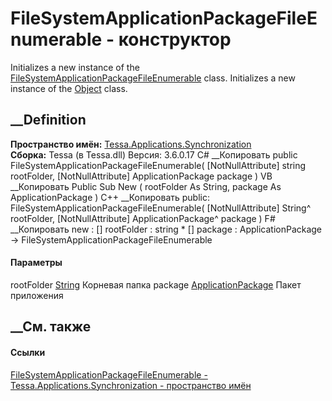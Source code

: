 # FileSystemApplicationPackageFileEnumerable - конструктор
Initializes a new instance of the
[FileSystemApplicationPackageFileEnumerable](T_Tessa_Applications_Synchronization_FileSystemApplicationPackageFileEnumerable.htm)
class. Initializes a new instance of the
[Object](https://learn.microsoft.com/dotnet/api/system.object) class.
## __Definition
 **Пространство имён:**
[Tessa.Applications.Synchronization](N_Tessa_Applications_Synchronization.htm)  
 **Сборка:** Tessa (в Tessa.dll) Версия: 3.6.0.17
C# __Копировать
     public FileSystemApplicationPackageFileEnumerable(
    	[NotNullAttribute] string rootFolder,
    	[NotNullAttribute] ApplicationPackage package
    )
VB __Копировать
     Public Sub New ( 
    	<NotNullAttribute> rootFolder As String,
    	<NotNullAttribute> package As ApplicationPackage
    )
C++ __Копировать
     public:
    FileSystemApplicationPackageFileEnumerable(
    	[NotNullAttribute] String^ rootFolder, 
    	[NotNullAttribute] ApplicationPackage^ package
    )
F# __Копировать
     new : 
            [<NotNullAttribute>] rootFolder : string * 
            [<NotNullAttribute>] package : ApplicationPackage -> FileSystemApplicationPackageFileEnumerable
#### Параметры
rootFolder [String](https://learn.microsoft.com/dotnet/api/system.string)
     Корневая папка 
package
[ApplicationPackage](T_Tessa_Applications_Package_ApplicationPackage.htm)
     Пакет приложения 
## __См. также
#### Ссылки
[FileSystemApplicationPackageFileEnumerable -
](T_Tessa_Applications_Synchronization_FileSystemApplicationPackageFileEnumerable.htm)
[Tessa.Applications.Synchronization - пространство
имён](N_Tessa_Applications_Synchronization.htm)
